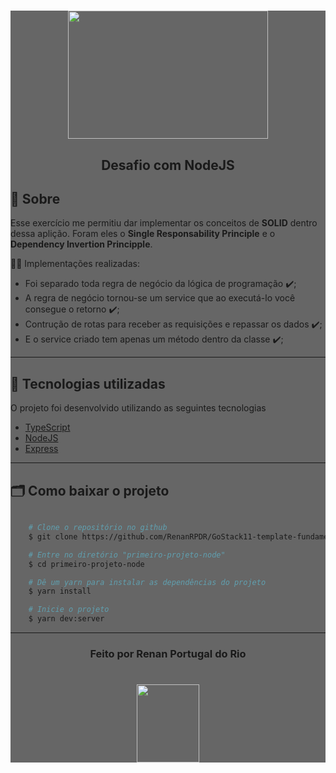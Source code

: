 <div style="background-color: #666">
  <h1 align="center">
      <img src="https://ik.imagekit.io/911o9a87sc/node_E0Z8dA8cB.png" width="320" height="205">
  </h1>

  <h2 align="center">
      <tittle>Desafio com NodeJS</tittle>
  <h2 >


  ## 💬️ Sobre

  Esse exercício me permitiu dar implementar os conceitos de **SOLID** dentro dessa aplição. Foram eles o **Single Responsability Principle** e o **Dependency Invertion Principple**.

   👨‍💻️ Implementações realizadas:
  - Foi separado toda regra de negócio da lógica de programação ✔️;
  - A regra de negócio tornou-se um service que ao executá-lo você consegue o retorno ✔️;
  - Contrução de rotas para receber as requisições e repassar os dados ✔️;
  - E o service criado tem apenas um método dentro da classe ✔️;

---

  ## 🚀 Tecnologias utilizadas

  O projeto foi desenvolvido utilizando as seguintes tecnologias

  - [TypeScript](https://www.typescriptlang.org/)
  - [NodeJS](https://nodejs.org/en/about/)
  - [Express](https://expressjs.com/pt-br/)

  ---

  ## 🗂 Como baixar o projeto

  ```bash

      # Clone o repositório no github
      $ git clone https://github.com/RenanRPDR/GoStack11-template-fundamentos-node.git

      # Entre no diretório "primeiro-projeto-node"
      $ cd primeiro-projeto-node

      # Dê um yarn para instalar as dependências do projeto
      $ yarn install

      # Inicie o projeto
      $ yarn dev:server
  ```

  ---

  <h3 align="center">Feito por Renan Portugal do Rio</h3>

   <h1 align="center">
      <img src="https://ik.imagekit.io/911o9a87sc/logo_ytBUeCmpV.png"  width=100 height=125>
  </h1>
